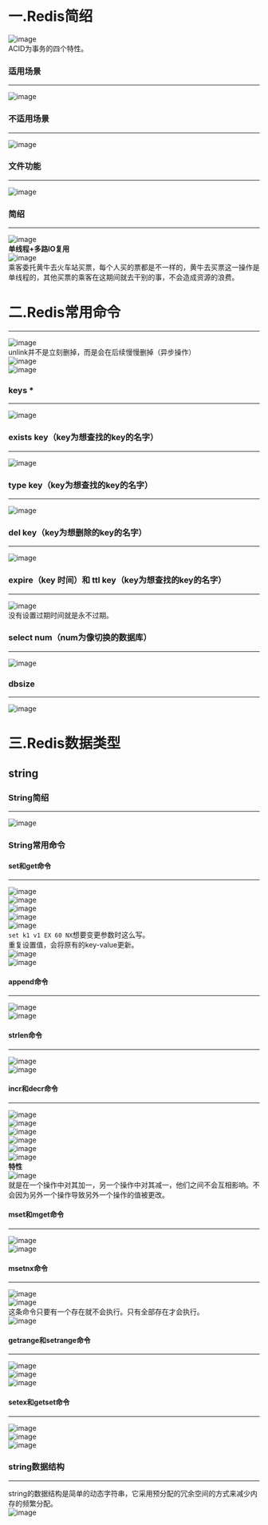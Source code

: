 # 一.Redis简绍
![image](https://user-images.githubusercontent.com/96570699/190893779-148e61ed-0620-4f1f-b558-f4869210da98.png)  
ACID为事务的四个特性。


### 适用场景 
***
![image](https://user-images.githubusercontent.com/96570699/190893815-f881e27e-324d-47fd-9663-81ac1812c014.png)  


### 不适用场景   
***
![image](https://user-images.githubusercontent.com/96570699/190893842-ad732a0e-a74f-4cfc-a917-e7defa6f44f4.png)  


### 文件功能
***
![image](https://user-images.githubusercontent.com/96570699/190893513-9c935789-467c-454d-8032-c49a5c293279.png)  

 
### 简绍
***
![image](https://user-images.githubusercontent.com/96570699/190893987-ad8e8341-a52e-4c71-af94-af7bd4d18da9.png)  
**单线程+多路IO复用**  
![image](https://user-images.githubusercontent.com/96570699/190894436-8229209e-ec63-423c-a903-a8138ea6927d.png)  
乘客委托黄牛去火车站买票，每个人买的票都是不一样的，黄牛去买票这一操作是单线程的，其他买票的乘客在这期间就去干别的事，不会造成资源的浪费。  




# 二.Redis常用命令
***
![image](https://user-images.githubusercontent.com/96570699/190895249-bedc865e-5d0a-4acb-9066-6fd074a10a54.png)  
unlink并不是立刻删掉，而是会在后续慢慢删掉（异步操作）  
![image](https://user-images.githubusercontent.com/96570699/190895427-dec1bef0-d91c-4ede-966b-194d08727c56.png)  
![image](https://user-images.githubusercontent.com/96570699/190895560-4fb8945f-757c-48eb-8cca-9557646d8fa0.png)  



### keys *
***
![image](https://user-images.githubusercontent.com/96570699/190895023-cf096d6d-4e40-4736-acc3-319cdb8afb3e.png)  


### exists key（key为想查找的key的名字）
***
![image](https://user-images.githubusercontent.com/96570699/190895084-4a1fd459-1587-416e-89a4-90f4952821e0.png)  


### type key（key为想查找的key的名字）
***
![image](https://user-images.githubusercontent.com/96570699/190895175-788ced61-48b1-4c8f-9bf6-8289f988535c.png)  


### del key（key为想删除的key的名字）
***
![image](https://user-images.githubusercontent.com/96570699/190895207-fd4477f3-4c85-4974-ae98-187fb1a0b585.png)


### expire（key 时间）和 ttl key（key为想查找的key的名字）
***
![image](https://user-images.githubusercontent.com/96570699/190895307-5472a803-ac15-4e73-a319-1a4dfb8f630a.png)  
没有设置过期时间就是永不过期。  


### select num（num为像切换的数据库）
***
![image](https://user-images.githubusercontent.com/96570699/190895643-40175f43-47bd-4299-a318-41a0bc150194.png)  


### dbsize
***
![image](https://user-images.githubusercontent.com/96570699/190895655-8a5b0b11-d458-477c-bef3-a818abddfbd9.png)  






# 三.Redis数据类型
## string
### String简绍
***
![image](https://user-images.githubusercontent.com/96570699/190895802-1874e334-c856-4b34-a088-800ea93a0b78.png)  


### String常用命令
#### set和get命令
***
![image](https://user-images.githubusercontent.com/96570699/190897482-b12c500c-0567-44f5-9438-abcdf848ee91.png)  
![image](https://user-images.githubusercontent.com/96570699/190897943-16a4fe31-6b1b-4bc9-a5d0-283dcb993d36.png)  
![image](https://user-images.githubusercontent.com/96570699/190897449-8452e83d-7586-49bb-a26d-b3ffe559975d.png)  
![image](https://user-images.githubusercontent.com/96570699/190897509-40f0eb82-321d-4865-9d72-391e8289004e.png)  
![image](https://user-images.githubusercontent.com/96570699/190897546-d1fd2104-d912-4a52-be2c-c2e0975feb18.png)  
`set k1 v1 EX 60 NX`想要变更参数时这么写。  
重复设置值，会将原有的key-value更新。  
![image](https://user-images.githubusercontent.com/96570699/190898039-5255deca-1424-43ba-8996-9b2f43ae9ad5.png)  
![image](https://user-images.githubusercontent.com/96570699/190898024-23777100-8a5b-4c22-ba26-d9e757888853.png)    


#### append命令
***
![image](https://user-images.githubusercontent.com/96570699/190897931-be1f4807-86a2-4e12-bfea-9f0e99e002c8.png)  
![image](https://user-images.githubusercontent.com/96570699/190897885-4e3e92b7-6c6b-4c17-a6f6-08130a5f86f3.png)  


#### strlen命令
***
![image](https://user-images.githubusercontent.com/96570699/190897982-951b3278-35a9-49da-aed9-e42eb7a92563.png)  
![image](https://user-images.githubusercontent.com/96570699/190897955-26b42240-a76d-4185-8450-04084c3559e2.png)  


#### incr和decr命令
***
![image](https://user-images.githubusercontent.com/96570699/190898180-d434508b-1365-4e8a-8555-84bbae86136d.png)  
![image](https://user-images.githubusercontent.com/96570699/190898867-706f1573-91be-46fb-b5a8-d97f8df7aef0.png)  
![image](https://user-images.githubusercontent.com/96570699/190898232-cbbc0369-fc5e-4957-bce5-cfbf92ba10a2.png)  
![image](https://user-images.githubusercontent.com/96570699/190898168-8e8f7fcb-2044-451b-b12b-49d4c1b31732.png)  
![image](https://user-images.githubusercontent.com/96570699/190898198-549ca340-e41d-492e-b265-33dbee120e60.png)  
![image](https://user-images.githubusercontent.com/96570699/190898808-4c8a0e0a-5318-43fa-a2a4-f87a9a7a7de7.png)  
**特性**  
![image](https://user-images.githubusercontent.com/96570699/190901142-512e3f30-f9a4-4f15-a98a-a364e46131bf.png)  
就是在一个操作中对其加一，另一个操作中对其减一，他们之间不会互相影响。不会因为另外一个操作导致另外一个操作的值被更改。  


#### mset和mget命令
***
![image](https://user-images.githubusercontent.com/96570699/190910528-b7cec5ca-edb3-47d3-9887-30beffe4f9c8.png)  
![image](https://user-images.githubusercontent.com/96570699/190907128-0bb75e79-6cd5-4067-bfc3-8f42050c3c00.png)  


#### msetnx命令
***
![image](https://user-images.githubusercontent.com/96570699/190910567-e586f2d5-2970-4513-b203-513f2eab65c8.png)  
![image](https://user-images.githubusercontent.com/96570699/190910138-ab5b206b-00f0-4596-8b68-fa355a062d48.png)  
这条命令只要有一个存在就不会执行。只有全部存在才会执行。    
![image](https://user-images.githubusercontent.com/96570699/190910512-11fa6c48-9186-4e56-83c9-dc6c74e81345.png)  


#### getrange和setrange命令
***
![image](https://user-images.githubusercontent.com/96570699/190910787-367ca706-1dbf-491d-b6ab-6100cb4bfcd0.png)  
![image](https://user-images.githubusercontent.com/96570699/190910666-49458047-d94e-4891-9552-5ede75a9bf35.png)  
![image](https://user-images.githubusercontent.com/96570699/190910757-94185a52-1931-49bd-a1da-7c460f6c1de8.png)  

  
#### setex和getset命令
***
![image](https://user-images.githubusercontent.com/96570699/190910969-01a86349-9623-47d6-b858-20cf150b8905.png)  
![image](https://user-images.githubusercontent.com/96570699/190910844-afee912f-0051-4ada-824d-ad4213becb6a.png)  
![image](https://user-images.githubusercontent.com/96570699/190910935-df62dbf5-44a8-4b06-a20a-4414be88f1a0.png)  


### string数据结构
***
string的数据结构是简单的动态字符串，它采用预分配的冗余空间的方式来减少内存的频繁分配。  
![image](https://user-images.githubusercontent.com/96570699/190911072-b425aaea-d11b-44d9-b77f-9108eb07a21f.png)  

